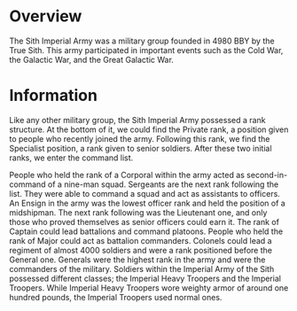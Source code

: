 # Overview

The Sith Imperial Army was a military group founded in 4980 BBY by the True Sith.
This army participated in important events such as the Cold War, the Galactic War, and the Great Galactic War.

# Information

Like any other military group, the Sith Imperial Army possessed a rank structure.
At the bottom of it, we could find the Private rank, a position given to people who recently joined the army.
Following this rank, we find the Specialist position, a rank given to senior soldiers.
After these two initial ranks, we enter the command list.

People who held the rank of a Corporal within the army acted as second-in-command of a nine-man squad.
Sergeants are the next rank following the list.
They were able to command a squad and act as assistants to officers.
An Ensign in the army was the lowest officer rank and held the position of a midshipman.
The next rank following was the Lieutenant one, and only those who proved themselves as senior officers could earn it.
The rank of Captain could lead battalions and command platoons.
People who held the rank of Major could act as battalion commanders.
Colonels could lead a regiment of almost 4000 soldiers and were a rank positioned before the General one.
Generals were the highest rank in the army and were the commanders of the military.
Soldiers within the Imperial Army of the Sith possessed different classes; the Imperial Heavy Troopers and the Imperial Troopers.
While Imperial Heavy Troopers wore weighty armor of around one hundred pounds, the Imperial Troopers used normal ones.
